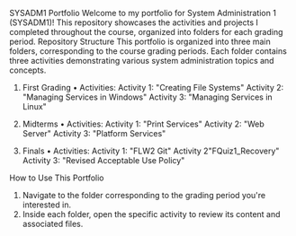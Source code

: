 SYSADM1 Portfolio
Welcome to my portfolio for System Administration 1 (SYSADM1)! This repository showcases the activities and projects I completed throughout the course, organized into folders for each grading period.
Repository Structure
This portfolio is organized into three main folders, corresponding to the course grading periods. Each folder contains three activities demonstrating various system administration topics and concepts.
1. First Grading
•	Activities:
   Activity 1: "Creating File Systems"
   Activity 2: "Managing Services in Windows"
   Activity 3: "Managing Services in Linux"
   
2. Midterms
•	Activities:
   Activity 1: "Print Services"
   Activity 2: "Web Server"
   Activity 3: "Platform Services"
   
3. Finals
•	Activities:
   Activity 1: "FLW2 Git"
   Activity 2"FQuiz1_Recovery"
   Activity 3: "Revised Acceptable Use Policy"

How to Use This Portfolio
1.	Navigate to the folder corresponding to the grading period you're interested in.
2.	Inside each folder, open the specific activity to review its content and associated files.

